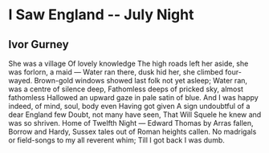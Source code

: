 # I Saw England -- July Night
## Ivor Gurney
She was a village
Of lovely knowledge
The high roads left her aside, she was forlorn, a maid —
Water ran there, dusk hid her, she climbed four-wayed.
Brown-gold windows showed last folk not yet asleep;
Water ran, was a centre of silence deep,
Fathomless deeps of pricked sky, almost fathomless
Hallowed an upward gaze in pale satin of blue.
And I was happy indeed, of mind, soul, body even
Having got given
A sign undoubtful of a dear England few
Doubt, not many have seen,
That Will Squele he knew and was so shriven.
Home of Twelfth Night — Edward Thomas by Arras fallen,
Borrow and Hardy, Sussex tales out of Roman heights callen.
No madrigals or field-songs to my all reverent whim;
Till I got back I was dumb.